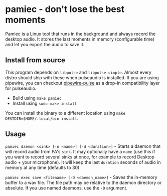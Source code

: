 # pamiec - don't lose the best moments

Pamiec is a Linux tool that runs in the background and always record the desktop audio. It stores the last moments in memory (configurable time) and let you export the audio to save it.

## Install from source

This program depends on `libpulse` and `libpulse-simple`. Almost every distro should ship with these when pulseaudio is installed. If you are using pipewire, you can checkout [pipewire-pulse](https://docs.pipewire.org/page_man_pipewire_pulse_1.html) as a drop-in compatibility layer for pulseaudio.

* Build using `make pamiec`
* Install using `sudo make install`

You can install the binary to a different location using `make DESTDIR=$HOME/.local/bin install`.

## Usage

`pamiec daemon <sink> [-n <name>] [-d <duration>]` - Starts a daemon that will record audio from PA's `sink`. It may optionally have a `name` (use this if you want to record several sinks at once, for example to record Desktop audio + your microphone). It will keep the last `duration` seconds of audio in memory at any time (defaults to 30)

`pamiec exec save <filename> [-D <daemon_name>]` - Saves the in-memory buffer to a wav file. The file path may be relative to the daemon directory or absolute. If you use named daemons, use the `-D` argument.

